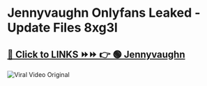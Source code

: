 
 # Jennyvaughn Onlyfans Leaked - Update Files 8xg3l

## <h2><a href="https://clipsfans.com/Jennyvaughn&ref=git">🔗 Click to LINKS ⏩⏩ 👉 🟢 Jennyvaughn </a></h2>

<a href="https://clipsfans.com/Jennyvaughn&ref=git" rel="nofollow" data-target="animated-image.originalLink"><img src="https://i.ibb.co.com/xMMVF88/686577567.gif" alt="Viral Video Original" style="max-width: 100%; display: inline-block;" data-target="animated-image.originalImage"></a>

